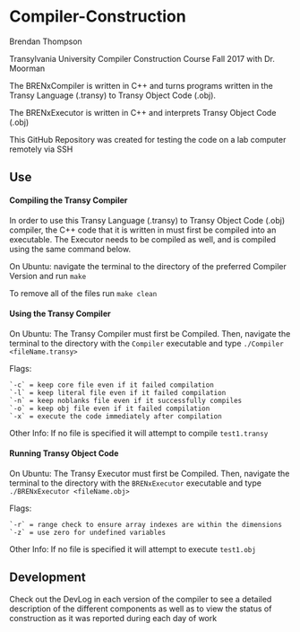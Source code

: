 # Compiler-Construction

Brendan Thompson

Transylvania University	Compiler Construction Course Fall 2017 with Dr. Moorman

The BRENxCompiler is written in C++ and turns programs written in the Transy Language (.transy) to Transy Object Code (.obj).

The BRENxExecutor is written in C++ and interprets Transy Object Code (.obj)

This GitHub Repository was created for testing the code on a lab computer remotely via SSH

## Use

#### Compiling the Transy Compiler

In order to use this Transy Language (.transy) to Transy Object Code (.obj) compiler, the C++ code that it is written in must first be compiled into an executable. The Executor needs to be compiled as well, and is compiled using the same command below.

On Ubuntu: navigate the terminal to the directory of the preferred Compiler Version and run `make`

To remove all of the files run `make clean`

#### Using the Transy Compiler

On Ubuntu: The Transy Compiler must first be Compiled. Then, navigate the terminal to the directory with the `Compiler` executable and type `./Compiler <fileName.transy>`

Flags:

	`-c` = keep core file even if it failed compilation
	`-l` = keep literal file even if it failed compilation
	`-n` = keep noblanks file even if it successfully compiles
	`-o` = keep obj file even if it failed compilation
	`-x` = execute the code immediately after compilation

Other Info:
	If no file is specified it will attempt to compile `test1.transy`

#### Running Transy Object Code

On Ubuntu: The Transy Executor must first be Compiled. Then, navigate the terminal to the directory with the `BRENxExecutor` executable and type `./BRENxExecutor <fileName.obj>`

Flags:

	`-r` = range check to ensure array indexes are within the dimensions
	`-z` = use zero for undefined variables

Other Info:
	If no file is specified it will attempt to execute `test1.obj`

## Development

Check out the DevLog in each version of the compiler to see a detailed description of the different components as well as to view the status of construction as it was reported during each day of work
